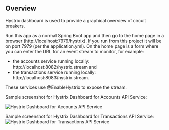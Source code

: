 ## Overview
Hystrix dashboard is used to provide a graphical overview of circuit breakers. 

Run this app as a normal Spring Boot app and then go to the home page in a browser (http://localhost:7979/hystrix). If you run from this project it will be on port 7979 (per the application.yml). On the home page is a form where you can enter the URL for an event stream to monitor, for example:

* the accounts service running locally: http://localhost:8082/hystrix.stream and 
* the transactions service running locally: http://localhost:8083/hystrix.stream. 

These services use @EnableHystrix to expose the stream.

Sample screenshot for Hystrix Dashboard for Accounts API Service:

![Hystrix Dashboard for Accounts API Service](https://cloud.githubusercontent.com/assets/5256077/12741287/f3751954-c9a0-11e5-8595-f9e0f83e06ac.jpg)

Sample screenshot for Hystrix Dashboard for Transactions API Service:
![Hystrix Dashboard for Transactions API Service](https://cloud.githubusercontent.com/assets/5256077/12741300/0f5f3334-c9a1-11e5-8f17-aae1c592b631.jpg)
